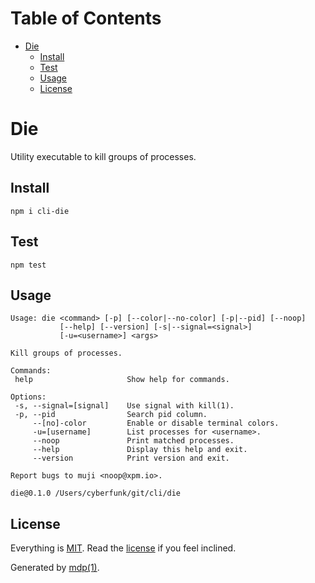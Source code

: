 Table of Contents
=================

* [Die](#die)
  * [Install](#install)
  * [Test](#test)
  * [Usage](#usage)
  * [License](#license)

Die
===

Utility executable to kill groups of processes.

## Install

```
npm i cli-die
```

## Test

```
npm test
```

## Usage

```
Usage: die <command> [-p] [--color|--no-color] [-p|--pid] [--noop]
           [--help] [--version] [-s|--signal=<signal>]
           [-u=<username>] <args>

Kill groups of processes.

Commands:
 help                     Show help for commands.

Options:
 -s, --signal=[signal]    Use signal with kill(1).
 -p, --pid                Search pid column.
     --[no]-color         Enable or disable terminal colors.
     -u=[username]        List processes for <username>.
     --noop               Print matched processes.
     --help               Display this help and exit.
     --version            Print version and exit.

Report bugs to muji <noop@xpm.io>.

die@0.1.0 /Users/cyberfunk/git/cli/die
```

## License

Everything is [MIT](http://en.wikipedia.org/wiki/MIT_License). Read the [license](https://github.com/freeformsystems/cli-die/blob/master/LICENSE) if you feel inclined.

Generated by [mdp(1)](https://github.com/freeformsystems/mdp).

[toolkit]: https://github.com/freeformsystems/cli-toolkit
[command]: https://github.com/freeformsystems/cli-command

